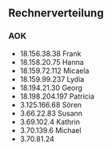 ## Rechnerverteilung
### AOK
 - 18.156.38.38 Frank
 - 18.158.20.75 Hanna
 - 18.159.72.112 Micaela
 - 18.159.99.237 Lydia
 - 18.194.21.30 Georg
 - 18.198.204.197 Patricia
 - 3.125.166.68 Sören
 - 3.66.22.83 Susann
 - 3.69.102.4 Kathrin
 - 3.70.139.6 Michael
 - 3.70.81.24